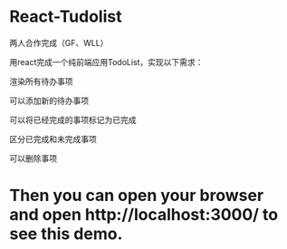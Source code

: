 # React-Tudolist

两人合作完成（GF、WLL）

用react完成一个纯前端应用TodoList，实现以下需求：

  渲染所有待办事项

  可以添加新的待办事项

  可以将已经完成的事项标记为已完成

  区分已完成和未完成事项

  可以删除事项

# Then you can open your browser and open http://localhost:3000/ to see this demo.

